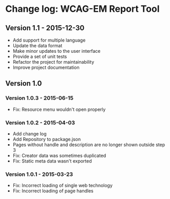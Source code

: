 # Change log: WCAG-EM Report Tool

## Version 1.1 - 2015-12-30
- Add support for multiple language
- Update the data format 
- Make minor updates to the user interface
- Provide a set of unit tests
- Refactor the project for maintainability
- Improve project documentation

## Version 1.0
### Version 1.0.3 - 2015-06-15
- Fix: Resource menu wouldn't open properly

### Version 1.0.2 - 2015-04-03
- Add change log
- Add Repository to package.json
- Pages without handle and description are no longer shown outside step 3
- Fix: Creator data was sometimes duplicated
- Fix: Static meta data wasn't exported

### Version 1.0.1 - 2015-03-23
- Fix: Incorrect loading of single web technology
- Fix: Incorrect loading of page handles